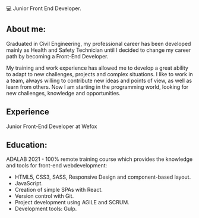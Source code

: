💻 Junior Front End Developer.

## About me:

Graduated in Civil Engineering, my professional career has been developed mainly as Health and Safety Technician until I decided to change my career path by becoming a Front-End Developer.

My training and work experience has allowed me to develop a great ability to adapt to new challenges, projects and complex situations. I like to work in a team, always willing to contribute new ideas and points of view, as well as learn from others. Now I am starting in the programming world, looking for new challenges, knowledge and opportunities.

## Experience

Junior Front-End Developer at Wefox

## Education:

ADALAB 2021 - 100% remote training course which provides the knowledge and tools for front-end webdevelopment:

- HTML5, CSS3, SASS, Responsive Design and component-based layout.
- JavaScript.
- Creation of simple SPAs with React.
- Version control with Git.
- Project development using AGILE and SCRUM.
- Development tools: Gulp.
